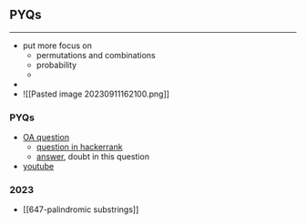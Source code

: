 ## PYQs
---
- put more focus on
	- permutations and combinations
	- probability
	- 
- 
- ![[Pasted image 20230911162100.png]]


### PYQs
- [OA question](https://leetcode.com/discuss/interview-question/1616849/Tiger-Analytics-or-OA-or-Interview-question-to-find-Triplets)
	- [question in hackerrank](https://www.hackerearth.com/practice/data-structures/advanced-data-structures/fenwick-binary-indexed-trees/practice-problems/algorithm/triplets-3-231a9aea/?purpose=login&source=problem-page&update=google)
	- [answer](https://www.hackerearth.com/submission/87483650/), doubt in this question
- [youtube](https://www.youtube.com/watch?v=HFqo7qlZYSk)

### 2023
- [[647-palindromic substrings]]